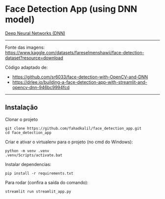 # Face Detection App (using DNN model)

[Deep Neural Networks (DNN)](https://en.wikipedia.org/wiki/Deep_learning#Deep_neural_networks)

---

Fonte das imagens: https://www.kaggle.com/datasets/fareselmenshawii/face-detection-dataset?resource=download

Código adaptado de:
 - https://github.com/sr6033/face-detection-with-OpenCV-and-DNN
 - https://drlee.io/building-a-face-detection-app-with-streamlit-and-opencv-dnn-946bc9994fcd

---

## Instalação

Clonar o projeto
    
    git clone https://github.com/fahadkalil/face_detection_app.git
    cd face_detection_app

Criar e ativar o virtualenv para o projeto (no cmd do Windows):
    
    python -m venv .venv
    .venv/Scripts/activate.bat

Instalar dependencias:
    
    pip install -r requirements.txt

Para rodar (confira a saída do comando):

    streamlit run streamlit_app.py
